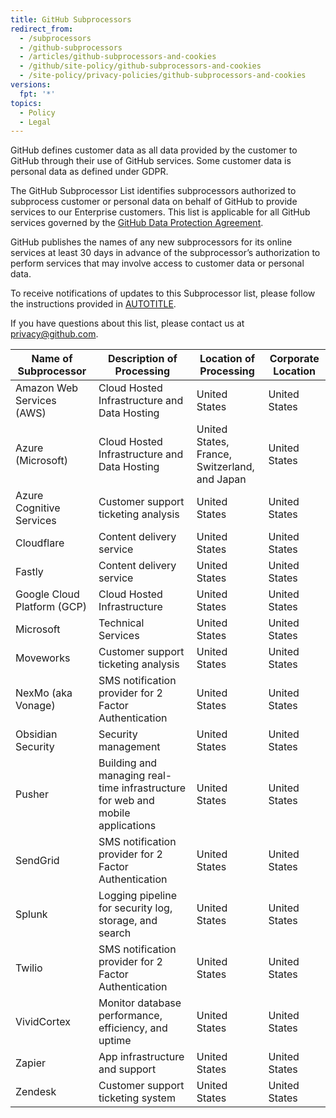 ```yaml
---
title: GitHub Subprocessors
redirect_from:
  - /subprocessors
  - /github-subprocessors
  - /articles/github-subprocessors-and-cookies
  - /github/site-policy/github-subprocessors-and-cookies
  - /site-policy/privacy-policies/github-subprocessors-and-cookies
versions:
  fpt: '*'
topics:
  - Policy
  - Legal
---
```


GitHub defines customer data as all data provided by the customer to GitHub through their use of GitHub services. Some customer data is personal data as defined under GDPR.

The GitHub Subprocessor List identifies subprocessors authorized to subprocess customer or personal data on behalf of GitHub to provide services to our Enterprise customers. This list is applicable for all GitHub services governed by the [GitHub Data Protection Agreement](https://github.com/customer-terms/github-data-protection-agreement).

GitHub publishes the names of any new subprocessors for its online services at least 30 days in advance of the subprocessor’s authorization to perform services that may involve access to customer data or personal data.

To receive notifications of updates to this Subprocessor list, please follow the instructions provided in [AUTOTITLE](/account-and-profile/managing-subscriptions-and-notifications-on-github/setting-up-notifications/about-notifications).

If you have questions about this list, please contact us at <privacy@github.com>.

| Name of Subprocessor        | Description of Processing                                                      | Location of Processing  | Corporate Location |
| --------------------------- | ------------------------------------------------------------------------------ | ----------------------- | ------------------ |
| Amazon Web Services (AWS)   | Cloud Hosted Infrastructure and Data Hosting                                   | United States                                     | United States      |
| Azure (Microsoft)           | Cloud Hosted Infrastructure and Data Hosting                                   | United States, France,</br>Switzerland, and Japan | United States      |
| Azure Cognitive Services    | Customer support ticketing analysis                                            | United States                                     | United States      |
| Cloudflare                  | Content delivery service                                                       | United States                                     | United States      |
| Fastly                      | Content delivery service                                                       | United States                                     | United States      |
| Google Cloud Platform (GCP) | Cloud Hosted Infrastructure                                                    | United States                                     | United States      |
| Microsoft                   | Technical Services                                                             | United States                                     | United States      |
| Moveworks                   | Customer support ticketing analysis                                            | United States                                     | United States      |
| NexMo (aka Vonage)          | SMS notification provider for 2 Factor Authentication                          | United States                                     | United States      |
| Obsidian Security           | Security management                                                            | United States                                     | United States      |
| Pusher                      | Building and managing real-time infrastructure for web and mobile applications | United States                                     | United States      |
| SendGrid                    | SMS notification provider for 2 Factor Authentication                          | United States                                     | United States      |
| Splunk                      | Logging pipeline for security log, storage, and search                         | United States                                     | United States      |
| Twilio                      | SMS notification provider for 2 Factor Authentication                          | United States                                     | United States      |
| VividCortex                 | Monitor database performance, efficiency, and uptime                           | United States                                     | United States      |
| Zapier                      | App infrastructure and support                                                 | United States                                     | United States      |
| Zendesk                     | Customer support ticketing system                                              | United States                                     | United States      |
